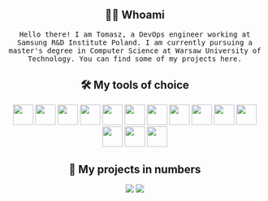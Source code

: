 <link rel="stylesheet" type='text/css' href="https://cdn.jsdelivr.net/gh/devicons/devicon@latest/devicon.min.css" />

<h2 align="center"> 👨‍💻 Whoami</h2>
<p align="center">
  <samp>Hello there! I am Tomasz, a DevOps engineer working at Samsung R&D Institute Poland. I am currently pursuing a master's degree in Computer Science at Warsaw University of Technology. You can find some of my projects here.
  </samp>
  <br> 
</p>
<h2 align="center"> 🛠️ My tools of choice</h2>
<p align="center">
<img src="https://cdn.jsdelivr.net/gh/devicons/devicon@latest/icons/python/python-original.svg" width="40" height="40"/> 
<img src="https://cdn.jsdelivr.net/gh/devicons/devicon@latest/icons/amazonwebservices/amazonwebservices-plain-wordmark.svg"  width="40" height="40"/> 
<img src="https://cdn.jsdelivr.net/gh/devicons/devicon@latest/icons/kubernetes/kubernetes-original.svg" width="40" height="40"/>
<img src="https://cdn.jsdelivr.net/gh/devicons/devicon@latest/icons/docker/docker-plain.svg" width="40" height="40"/>
<img src="https://cdn.jsdelivr.net/gh/devicons/devicon@latest/icons/githubactions/githubactions-original.svg" width="40" height="40"/>
<img src="https://cdn.jsdelivr.net/gh/devicons/devicon@latest/icons/terraform/terraform-original.svg" width="40" height="40"/>
<img src="https://cdn.jsdelivr.net/gh/devicons/devicon@latest/icons/bash/bash-original.svg" width="40" height="40"/>
<img src="https://cdn.jsdelivr.net/gh/devicons/devicon@latest/icons/git/git-original.svg" width="40" height="40"/>
<img src="https://cdn.jsdelivr.net/gh/devicons/devicon@latest/icons/linux/linux-original.svg"  width="40" height="40"/>
<img src="https://cdn.jsdelivr.net/gh/devicons/devicon@latest/icons/pytorch/pytorch-original.svg"  width="40" height="40"/>
<img src="https://cdn.jsdelivr.net/gh/devicons/devicon@latest/icons/postgresql/postgresql-original.svg" width="40" height="40"/>
<img src="https://cdn.jsdelivr.net/gh/devicons/devicon@latest/icons/android/android-plain.svg"  width="40" height="40"/>
<img src="https://cdn.jsdelivr.net/gh/devicons/devicon@latest/icons/kotlin/kotlin-original.svg"  width="40" height="40"/>
<img src="https://cdn.jsdelivr.net/gh/devicons/devicon@latest/icons/cplusplus/cplusplus-original.svg"  width="40" height="40"/>
</p>
<h2 align="center"> 🚀 My projects in numbers</h2>
<p align="center">
<img src="https://github-readme-stats.vercel.app/api/top-langs?username=SNURTEL&hide=jupyter%20notebook&theme=transparent&langs_count=6&layout=donut&text_color=dddddd&hide_border=true"  align="top"/>
<img src="https://github-readme-stats.vercel.app/api?username=SNURTEL&theme=transparent&layout=donut&text_color=dddddd&rank_icon=github&hide_border=true&custom_title=GitHub%20Stats"  align="top"/>
</p>
